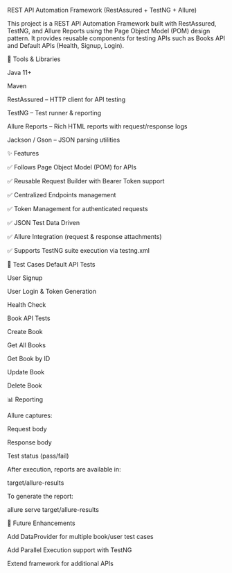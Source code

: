 REST API Automation Framework (RestAssured + TestNG + Allure)

This project is a REST API Automation Framework built with RestAssured, TestNG, and Allure Reports using the Page Object Model (POM) design pattern.
It provides reusable components for testing APIs such as Books API and Default APIs (Health, Signup, Login).

🚀 Tools & Libraries

Java 11+

Maven

RestAssured – HTTP client for API testing

TestNG – Test runner & reporting

Allure Reports – Rich HTML reports with request/response logs

Jackson / Gson – JSON parsing utilities

✨ Features

✅ Follows Page Object Model (POM) for APIs

✅ Reusable Request Builder with Bearer Token support

✅ Centralized Endpoints management

✅ Token Management for authenticated requests

✅ JSON Test Data Driven

✅ Allure Integration (request & response attachments)

✅ Supports TestNG suite execution via testng.xml

🧪 Test Cases
Default API Tests

User Signup

User Login & Token Generation

Health Check

Book API Tests

Create Book

Get All Books

Get Book by ID

Update Book

Delete Book

📊 Reporting

Allure captures:

Request body

Response body

Test status (pass/fail)

After execution, reports are available in:

target/allure-results


To generate the report:

allure serve target/allure-results

🔮 Future Enhancements

Add DataProvider for multiple book/user test cases

Add Parallel Execution support with TestNG

Extend framework for additional APIs
